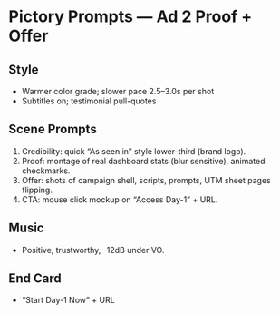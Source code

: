 # Pictory Prompts — Ad 2 Proof + Offer

## Style
- Warmer color grade; slower pace 2.5–3.0s per shot
- Subtitles on; testimonial pull-quotes

## Scene Prompts
1) Credibility: quick “As seen in” style lower-third (brand logo).
2) Proof: montage of real dashboard stats (blur sensitive), animated checkmarks.
3) Offer: shots of campaign shell, scripts, prompts, UTM sheet pages flipping.
4) CTA: mouse click mockup on “Access Day-1” + URL.

## Music
- Positive, trustworthy, -12dB under VO.

## End Card
- “Start Day-1 Now” + URL
